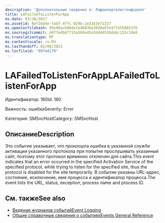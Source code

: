 ```yaml
---
description: 'Дополнительные сведения о: Лафаиледтолистенфорапп'
title: LAFailedToListenForApp
ms.date: 03/30/2017
ms.assetid: 8ef16d4e-fab7-4ffc-829b-1e3163e72337
ms.openlocfilehash: 95e90acb96de7e48836e2030a07e477e550853f6
ms.sourcegitcommit: ddf7edb67715a5b9a45e3dd44536dabc153c1de0
ms.translationtype: MT
ms.contentlocale: ru-RU
ms.lasthandoff: 02/06/2021
ms.locfileid: "99744179"
---
```

# <a name="lafailedtolistenforapp"></a><span data-ttu-id="e08c5-103">LAFailedToListenForApp</span><span class="sxs-lookup"><span data-stu-id="e08c5-103">LAFailedToListenForApp</span></span>

<span data-ttu-id="e08c5-104">Идентификатор: 160</span><span class="sxs-lookup"><span data-stu-id="e08c5-104">Id: 160</span></span>  
  
 <span data-ttu-id="e08c5-105">Важность: ошибка</span><span class="sxs-lookup"><span data-stu-id="e08c5-105">Severity: Error</span></span>  
  
 <span data-ttu-id="e08c5-106">Категория: SMSvcHost</span><span class="sxs-lookup"><span data-stu-id="e08c5-106">Category: SMSvcHost</span></span>  
  
## <a name="description"></a><span data-ttu-id="e08c5-107">Описание</span><span class="sxs-lookup"><span data-stu-id="e08c5-107">Description</span></span>  

 <span data-ttu-id="e08c5-108">Это событие указывает, что произошла ошибка в указанной службе активации указанного протокола при попытке прослушивать указанный сайт, поэтому этот протокол временно отключен для сайта.</span><span class="sxs-lookup"><span data-stu-id="e08c5-108">This event indicates that an error occurred in the specified Activation Service of the specified protocol, while trying to listen for the specified site, thus the protocol is disabled for the site temporarily.</span></span> <span data-ttu-id="e08c5-109">В событии указаны URL-адрес, состояние, исключение, имя процесса и идентификатор процесса.</span><span class="sxs-lookup"><span data-stu-id="e08c5-109">The event lists the URL, status, exception, process name and process ID.</span></span>  
  
## <a name="see-also"></a><span data-ttu-id="e08c5-110">См. также</span><span class="sxs-lookup"><span data-stu-id="e08c5-110">See also</span></span>

- [<span data-ttu-id="e08c5-111">Ведение журналов событий</span><span class="sxs-lookup"><span data-stu-id="e08c5-111">Event Logging</span></span>](index.md)
- [<span data-ttu-id="e08c5-112">Общие справочные сведения о событиях</span><span class="sxs-lookup"><span data-stu-id="e08c5-112">Events General Reference</span></span>](events-general-reference.md)
